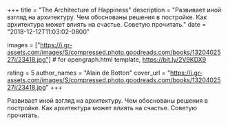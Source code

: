 
+++
title = "The Architecture of Happiness"
description = "Развивает иной взгляд на архитектуру. Чем обоснованы решения в постройке. Как архитектура может влиять на счастье. Советую прочитать."
date = "2018-12-12T11:03:02-0800"

images = ["https://i.gr-assets.com/images/S/compressed.photo.goodreads.com/books/1320402527i/23418.jpg"]  # for opengraph.html template, https://bit.ly/2V9KDX9

rating = 5
author_names = "Alain de Botton"
cover_url = "https://i.gr-assets.com/images/S/compressed.photo.goodreads.com/books/1320402527i/23418.jpg"
+++

Развивает иной взгляд на архитектуру. Чем обоснованы решения в постройке. Как архитектура может влиять на счастье. Советую прочитать.
